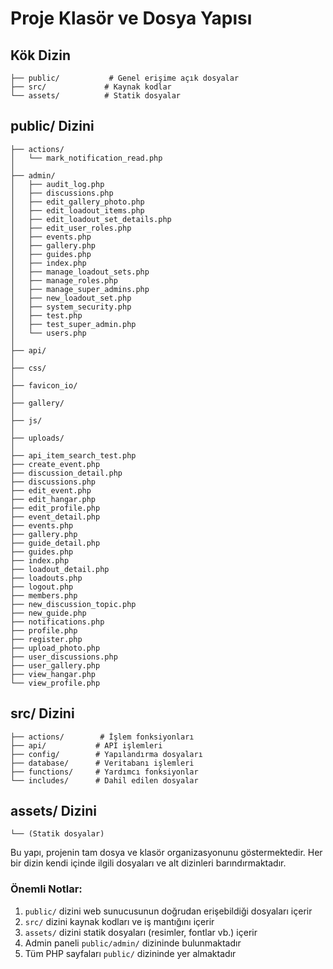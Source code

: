 # Proje Klasör ve Dosya Yapısı

## Kök Dizin
```
├── public/           # Genel erişime açık dosyalar
├── src/             # Kaynak kodlar
└── assets/          # Statik dosyalar
```

## public/ Dizini
```
├── actions/
│   └── mark_notification_read.php
│
├── admin/
│   ├── audit_log.php
│   ├── discussions.php
│   ├── edit_gallery_photo.php
│   ├── edit_loadout_items.php
│   ├── edit_loadout_set_details.php
│   ├── edit_user_roles.php
│   ├── events.php
│   ├── gallery.php
│   ├── guides.php
│   ├── index.php
│   ├── manage_loadout_sets.php
│   ├── manage_roles.php
│   ├── manage_super_admins.php
│   ├── new_loadout_set.php
│   ├── system_security.php
│   ├── test.php
│   ├── test_super_admin.php
│   └── users.php
│
├── api/
│
├── css/
│
├── favicon_io/
│
├── gallery/
│
├── js/
│
├── uploads/
│
├── api_item_search_test.php
├── create_event.php
├── discussion_detail.php
├── discussions.php
├── edit_event.php
├── edit_hangar.php
├── edit_profile.php
├── event_detail.php
├── events.php
├── gallery.php
├── guide_detail.php
├── guides.php
├── index.php
├── loadout_detail.php
├── loadouts.php
├── logout.php
├── members.php
├── new_discussion_topic.php
├── new_guide.php
├── notifications.php
├── profile.php
├── register.php
├── upload_photo.php
├── user_discussions.php
├── user_gallery.php
├── view_hangar.php
└── view_profile.php
```

## src/ Dizini
```
├── actions/        # İşlem fonksiyonları
├── api/           # API işlemleri
├── config/        # Yapılandırma dosyaları
├── database/      # Veritabanı işlemleri
├── functions/     # Yardımcı fonksiyonlar
└── includes/      # Dahil edilen dosyalar
```

## assets/ Dizini
```
└── (Statik dosyalar)
```

Bu yapı, projenin tam dosya ve klasör organizasyonunu göstermektedir. Her bir dizin kendi içinde ilgili dosyaları ve alt dizinleri barındırmaktadır.

### Önemli Notlar:
1. `public/` dizini web sunucusunun doğrudan erişebildiği dosyaları içerir
2. `src/` dizini kaynak kodları ve iş mantığını içerir
3. `assets/` dizini statik dosyaları (resimler, fontlar vb.) içerir
4. Admin paneli `public/admin/` dizininde bulunmaktadır
5. Tüm PHP sayfaları `public/` dizininde yer almaktadır 